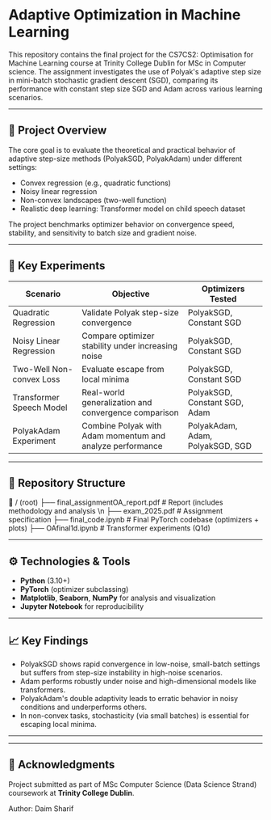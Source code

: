 # Adaptive Optimization in Machine Learning

This repository contains the final project for the CS7CS2: Optimisation for Machine Learning course at Trinity College Dublin for MSc in Computer science. The assignment investigates the use of Polyak's adaptive step size in mini-batch stochastic gradient descent (SGD), comparing its performance with constant step size SGD and Adam across various learning scenarios.

---

## 📌 Project Overview

The core goal is to evaluate the theoretical and practical behavior of adaptive step-size methods (PolyakSGD, PolyakAdam) under different settings:

- Convex regression (e.g., quadratic functions)
- Noisy linear regression
- Non-convex landscapes (two-well function)
- Realistic deep learning: Transformer model on child speech dataset

The project benchmarks optimizer behavior on convergence speed, stability, and sensitivity to batch size and gradient noise.

---

## 🧠 Key Experiments

| Scenario                     | Objective                                                   | Optimizers Tested                        |
|-----------------------------|-------------------------------------------------------------|------------------------------------------|
| Quadratic Regression        | Validate Polyak step-size convergence                       | PolyakSGD, Constant SGD                  |
| Noisy Linear Regression     | Compare optimizer stability under increasing noise          | PolyakSGD, Constant SGD                  |
| Two-Well Non-convex Loss    | Evaluate escape from local minima                          | PolyakSGD, Constant SGD                  |
| Transformer Speech Model    | Real-world generalization and convergence comparison        | PolyakSGD, Constant SGD, Adam            |
| PolyakAdam Experiment       | Combine Polyak with Adam momentum and analyze performance   | PolyakAdam, Adam, PolyakSGD, SGD         |

---

## 📂 Repository Structure

📁 / (root)
├── final_assignmentOA_report.pdf # Report (includes methodology and analysis \n
├── exam_2025.pdf # Assignment specification
├── final_code.ipynb # Final PyTorch codebase (optimizers + plots)
├── OAfinal1d.ipynb # Transformer experiments (Q1d)

---

## ⚙️ Technologies & Tools

- **Python** (3.10+)
- **PyTorch** (optimizer subclassing)
- **Matplotlib**, **Seaborn**, **NumPy** for analysis and visualization
- **Jupyter Notebook** for reproducibility

---

## 📈 Key Findings

- PolyakSGD shows rapid convergence in low-noise, small-batch settings but suffers from step-size instability in high-noise scenarios.
- Adam performs robustly under noise and high-dimensional models like transformers.
- PolyakAdam's double adaptivity leads to erratic behavior in noisy conditions and underperforms others.
- In non-convex tasks, stochasticity (via small batches) is essential for escaping local minima.


---

---

## 🤝 Acknowledgments

Project submitted as part of MSc Computer Science (Data Science Strand) coursework at **Trinity College Dublin**.

Author: Daim Sharif
